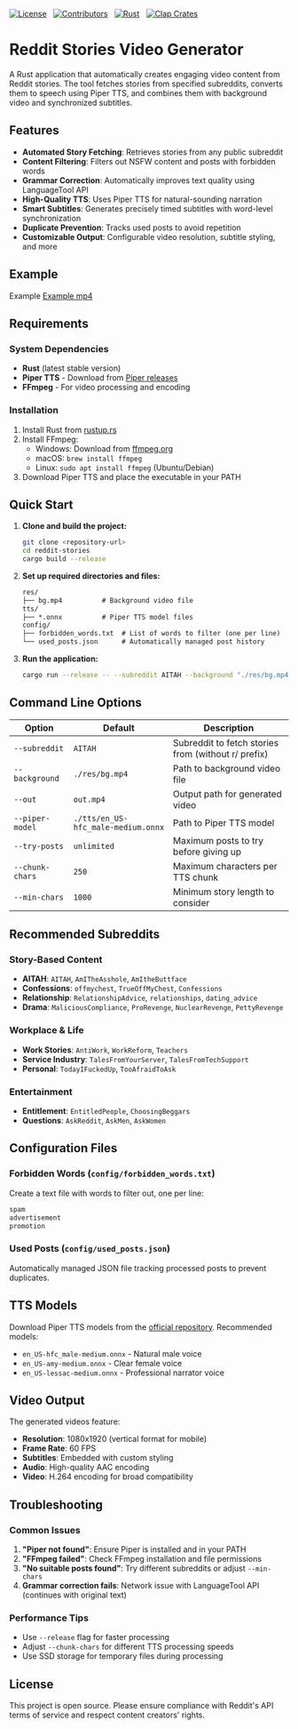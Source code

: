 [![License](https://img.shields.io/github/license/lowpolycat1/redditstories.svg?style=flat-square)](LICENSE.txt)
&nbsp;
[![Contributors](https://img.shields.io/github/contributors/lowpolycat1/redditstories.svg?style=flat-square)](https://github.com/lowpolycat1/image-ascii-rs/graphs/contributors/)
&nbsp;
[![Rust](https://img.shields.io/badge/Rust-Stable-blue.svg?style=flat-square)](https://www.rust-lang.org/)
&nbsp;
[![Clap Crates](https://img.shields.io/crates/v/clap.svg)](https://crates.io/crates/clap)

# Reddit Stories Video Generator

A Rust application that automatically creates engaging video content from Reddit stories. The tool fetches stories from specified subreddits, converts them to speech using Piper TTS, and combines them with background video and synchronized subtitles.

## Features

- **Automated Story Fetching**: Retrieves stories from any public subreddit
- **Content Filtering**: Filters out NSFW content and posts with forbidden words
- **Grammar Correction**: Automatically improves text quality using LanguageTool API
- **High-Quality TTS**: Uses Piper TTS for natural-sounding narration
- **Smart Subtitles**: Generates precisely timed subtitles with word-level synchronization
- **Duplicate Prevention**: Tracks used posts to avoid repetition
- **Customizable Output**: Configurable video resolution, subtitle styling, and more

## Example

Example [Example mp4](./example.mp4)

## Requirements

### System Dependencies

- **Rust** (latest stable version)
- **Piper TTS** - Download from [Piper releases](https://github.com/rhasspy/piper/releases)
- **FFmpeg** - For video processing and encoding

### Installation

1. Install Rust from [rustup.rs](https://rustup.rs/)
2. Install FFmpeg:
   - Windows: Download from [ffmpeg.org](https://ffmpeg.org/download.html)
   - macOS: `brew install ffmpeg`
   - Linux: `sudo apt install ffmpeg` (Ubuntu/Debian)
3. Download Piper TTS and place the executable in your PATH

## Quick Start

1. **Clone and build the project:**

   ```bash
   git clone <repository-url>
   cd reddit-stories
   cargo build --release
   ```

2. **Set up required directories and files:**

   ```txt
   res/
   ├── bg.mp4          # Background video file
   tts/
   ├── *.onnx          # Piper TTS model files
   config/
   ├── forbidden_words.txt  # List of words to filter (one per line)
   └── used_posts.json      # Automatically managed post history
   ```

3. **Run the application:**

   ```bash
   cargo run --release -- --subreddit AITAH --background "./res/bg.mp4" --out out.mp4 --piper-model "./tts/en_US-hfc_male-medium.onnx"
   ```

## Command Line Options

| Option | Default | Description |
|--------|---------|-------------|
| `--subreddit` | `AITAH` | Subreddit to fetch stories from (without r/ prefix) |
| `--background` | `./res/bg.mp4` | Path to background video file |
| `--out` | `out.mp4` | Output path for generated video |
| `--piper-model` | `./tts/en_US-hfc_male-medium.onnx` | Path to Piper TTS model |
| `--try-posts` | `unlimited` | Maximum posts to try before giving up |
| `--chunk-chars` | `250` | Maximum characters per TTS chunk |
| `--min-chars` | `1000` | Minimum story length to consider |

## Recommended Subreddits

### Story-Based Content

- **AITAH**: `AITAH`, `AmITheAsshole`, `AmItheButtface`
- **Confessions**: `offmychest`, `TrueOffMyChest`, `Confessions`
- **Relationship**: `RelationshipAdvice`, `relationships`, `dating_advice`
- **Drama**: `MaliciousCompliance`, `ProRevenge`, `NuclearRevenge`, `PettyRevenge`

### Workplace & Life

- **Work Stories**: `AntiWork`, `WorkReform`, `Teachers`
- **Service Industry**: `TalesFromYourServer`, `TalesFromTechSupport`
- **Personal**: `TodayIFuckedUp`, `TooAfraidToAsk`

### Entertainment

- **Entitlement**: `EntitledPeople`, `ChoosingBeggars`
- **Questions**: `AskReddit`, `AskMen`, `AskWomen`

## Configuration Files

### Forbidden Words (`config/forbidden_words.txt`)

Create a text file with words to filter out, one per line:

```txt
spam
advertisement
promotion
```

### Used Posts (`config/used_posts.json`)

Automatically managed JSON file tracking processed posts to prevent duplicates.

## TTS Models

Download Piper TTS models from the [official repository](https://github.com/rhasspy/piper/releases). Recommended models:

- `en_US-hfc_male-medium.onnx` - Natural male voice
- `en_US-amy-medium.onnx` - Clear female voice
- `en_US-lessac-medium.onnx` - Professional narrator voice

## Video Output

The generated videos feature:

- **Resolution**: 1080x1920 (vertical format for mobile)
- **Frame Rate**: 60 FPS
- **Subtitles**: Embedded with custom styling
- **Audio**: High-quality AAC encoding
- **Video**: H.264 encoding for broad compatibility

## Troubleshooting

### Common Issues

1. **"Piper not found"**: Ensure Piper is installed and in your PATH
2. **"FFmpeg failed"**: Check FFmpeg installation and file permissions
3. **"No suitable posts found"**: Try different subreddits or adjust `--min-chars`
4. **Grammar correction fails**: Network issue with LanguageTool API (continues with original text)

### Performance Tips

- Use `--release` flag for faster processing
- Adjust `--chunk-chars` for different TTS processing speeds
- Use SSD storage for temporary files during processing

## License

This project is open source. Please ensure compliance with Reddit's API terms of service and respect content creators' rights.
